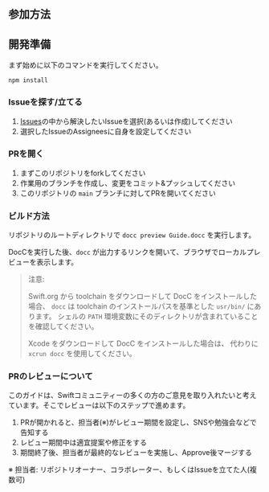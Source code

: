 ## 参加方法

## 開発準備

まず始めに以下のコマンドを実行してください。

```text
npm install
```

### Issueを探す/立てる

1. [Issues](https://github.com/stzn/swift-migration-guide-jp/issues)の中から解決したいIssueを選択(あるいは作成)してください
2. 選択したIssueのAssigneesに自身を設定してください 

### PRを開く

1. まずこのリポジトリをforkしてください
2. 作業用のブランチを作成し、変更をコミット&プッシュしてください
3. このリポジトリの `main` ブランチに対してPRを開いてください

### ビルド方法

リポジトリのルートディレクトリで `docc preview Guide.docc` を実行します。

DocCを実行した後、`docc` が出力するリンクを開いて、ブラウザでローカルプレビューを表示します。

> 注意:
>
> Swift.org から toolchain をダウンロードして DocC をインストールした場合、
> `docc` は toolchain のインストールパスを基準とした `usr/bin/` にあります。
> シェルの `PATH` 環境変数にそのディレクトリが含まれていることを確認してください。
> 
> Xcode をダウンロードして DocC をインストールした場合は、
> 代わりに `xcrun docc` を使用してください。

### PRのレビューについて

このガイドは、Swiftコミュニティーの多くの方のご意見を取り入れたいと考えています。そこでレビューは以下のステップで進めます。

1. PRが開かれると、担当者(※)がレビュー期間を設定し、SNSや勉強会などで告知する
2. レビュー期間中は適宜提案や修正をする
3. 期間終了後、担当者が最終的なレビューを実施し、Approve後マージする

※ 担当者: リポジトリオーナー、コラボレーター、もしくはIssueを立てた人(複数可)